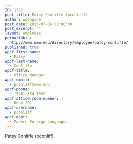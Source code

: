 ```yaml
---
ID: 1372
post_title: Patsy Conliffe (pconliff)
author: wpengine
post_date: 2015-07-06 08:00:00
post_excerpt: ""
layout: employee
permalink: >
  http://www.umw.edu/directory/employee/patsy-conliffe/
published: true
wpcf-first-name:
  - Patsy
wpcf-last-name:
  - Conliffe
wpcf-title:
  - Office Manager
wpcf-email:
  - pconliff@umw.edu
wpcf-phone:
  - (540) 654-1032
wpcf-office-room-number:
  - Room 201
wpcf-username:
  - pconliff
wpcf-dept:
  - Modern Foreign Languages
---
```

Patsy Conliffe (pconliff)
